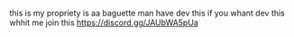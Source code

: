 this is my propriety is aa baguette man have dev this if you whant dev this whhit me join this https://discord.gg/JAUbWA5pUa
